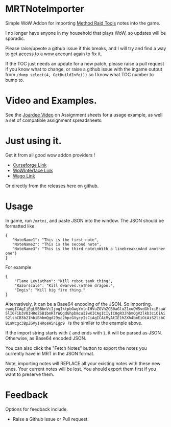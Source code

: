 # MRTNoteImporter
Simple WoW Addon for importing [Method Raid Tools](https://www.curseforge.com/wow/addons/method-raid-tools) notes into the game.

I no longer have anyone in my household that plays WoW, so updates will be sporadic.

Please raise/upvote a github issue if this breaks, and I will try and find a way to get access to a wow account again to fix it.

If the TOC just needs an update for a new patch, please raise a pull request if you know what to change, or raise a github issue with the ingame output from `/dump select(4, GetBuildInfo())` so I know what TOC number to bump to.

# Video and Examples.

See the [Joardee Video](https://www.youtube.com/watch?v=2S73R7HliIg) on Assignment sheets for a usage example, as well a set
of compatible assignment spreadsheets.

# Just using it.

Get it from all good wow addon providers !

- [Curseforge Link](https://www.curseforge.com/wow/addons/mrtnoteimporter)
- [WoWInterface Link](https://www.wowinterface.com/downloads/info26398-MRTNoteImporter.html)
- [Wago Link](https://addons.wago.io/addons/mrtnoteimporter)

Or directly from the releases here on github.

# Usage
In game, run `/mrtni`, and paste JSON into the window. The JSON should be formatted like

```
{ 
   "NoteName1": "This is the first note",
   "NoteName2": "This is the second note",
   "NoteName3": "This is the third note\nWith a linebreak\nAnd another one"}
}
```

For example
```
{
    "Flame Leviathan": "Kill robot tank thing",
    "Razorscale": "Kill dwarves.\nThen dragon.",
    "Ingis": "Kill big fire thing."
}
```

Alternatively, it can be a Base64 encoding of the JSON. So importing. `ewogICAgIjEgLSBBbnViIjogIktpbGwgYmlnIHVuZGVhZCB0aGluZ1xuQW5vdGhlciBsaW5lIGFib3V0IHRoZSB1bmRlYWQgdGhpbmcuIiwKICAgICIyIC0gR3JhbmQgV2lkb3ciOiAiS2lsbCB3b21hbiBhbmQgd29yc2hpcGVycyIsCiAgICAiMyAtIE1hZXh4bmEiOiAiS2lsbCBiaWcgc3BpZGVyIHRoaW5nIgp9
` is the similar to the example above.

If the import string starts with `{` and ends with `}`, it will be parsed as JSON. Otherwise, as Base64 encoded JSON.

You can also click the "Fetch Notes" button to export the notes you currently have in MRT in the JSON format.

Note, importing notes will REPLACE all your existing notes with these new ones. Your current notes will be lost. 
You should export them first if you want to preserve them.

# Feedback

Options for feedback include.
- Raise a Github issue or Pull request.
